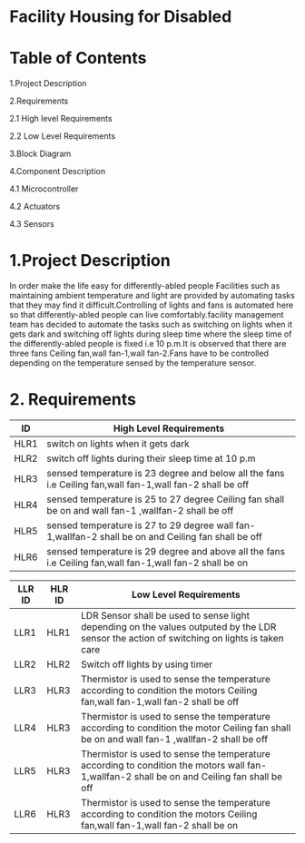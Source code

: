 # Facility Housing for Disabled
# Table of Contents
1.Project Description

2.Requirements

   2.1 High level Requirements
  
   2.2 Low Level Requirements
  
3.Block Diagram

4.Component Description

   4.1 Microcontroller
  
   4.2 Actuators
  
   4.3 Sensors
   

# 1.Project Description
In order make the life easy for differently-abled people Facilities such as maintaining ambient temperature and light are provided by automating tasks that they may find it difficult.Controlling of lights and fans is automated here so that differently-abled people can live comfortably.facility management team has decided to automate the tasks such as switching on lights when it gets dark and switching off lights during sleep time where the sleep time of the differently-abled people is fixed i.e 10 p.m.It is observed that there are three fans Ceiling fan,wall fan-1,wall fan-2.Fans have to be controlled depending on the temperature sensed by the temperature sensor.  

# 2. Requirements

| ID |High Level Requirements|
|----|-----------------------|
|HLR1|switch on lights when it gets dark|
|HLR2|switch off lights during their sleep time at 10 p.m|
|HLR3|sensed temperature is 23 degree and below all the fans i.e Ceiling fan,wall fan-1,wall fan-2 shall be off|
|HLR4|sensed temperature is 25 to 27 degree Ceiling fan shall be on and wall fan-1 ,wallfan-2 shall be off|
|HLR5|sensed temperature is 27 to 29 degree wall fan-1,wallfan-2 shall be on and Ceiling fan shall be off|
|HLR6|sensed temperature is 29 degree and above all the fans i.e Ceiling fan,wall fan-1,wall fan-2 shall be on|

| LLR ID |HLR ID| Low Level Requirements |
|--------|------|------------------------|
|LLR1    |HLR1  |LDR Sensor shall be used to sense light depending on the values outputed by the LDR sensor the action of switching on lights is taken care|
|LLR2    |HLR2  |Switch off lights by using timer|
|LLR3    |HLR3  |Thermistor is used to sense the temperature according to condition the motors Ceiling fan,wall fan-1,wall fan-2 shall be off|
|LLR4    |HLR3  |Thermistor is used to sense the temperature according to condition the motor Ceiling fan shall be on and wall fan-1 ,wallfan-2 shall be off|
|LLR5    |HLR3  |Thermistor is used to sense the temperature according to condition the motors wall fan-1,wallfan-2 shall be on and Ceiling fan shall be off|
|LLR6    |HLR3  |Thermistor is used to sense the temperature according to condition the motors  Ceiling fan,wall fan-1,wall fan-2 shall be on |










 
  
  
